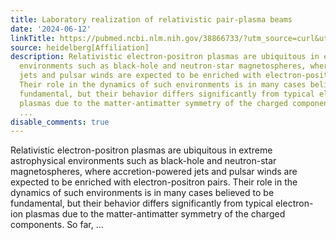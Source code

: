 ```yaml
---
title: Laboratory realization of relativistic pair-plasma beams
date: '2024-06-12'
linkTitle: https://pubmed.ncbi.nlm.nih.gov/38866733/?utm_source=curl&utm_medium=rss&utm_campaign=pubmed-2&utm_content=1FakS-2QOkCT8HsMOQP1bCRQ4YzyumYOmxmF0moLsQ3dFB1E9V&fc=20220326224207&ff=20240613182215&v=2.18.0.post9+e462414
source: heidelberg[Affiliation]
description: Relativistic electron-positron plasmas are ubiquitous in extreme astrophysical
  environments such as black-hole and neutron-star magnetospheres, where accretion-powered
  jets and pulsar winds are expected to be enriched with electron-positron pairs.
  Their role in the dynamics of such environments is in many cases believed to be
  fundamental, but their behavior differs significantly from typical electron-ion
  plasmas due to the matter-antimatter symmetry of the charged components. So far,
  ...
disable_comments: true
---
```

Relativistic electron-positron plasmas are ubiquitous in extreme astrophysical environments such as black-hole and neutron-star magnetospheres, where accretion-powered jets and pulsar winds are expected to be enriched with electron-positron pairs. Their role in the dynamics of such environments is in many cases believed to be fundamental, but their behavior differs significantly from typical electron-ion plasmas due to the matter-antimatter symmetry of the charged components. So far, ...